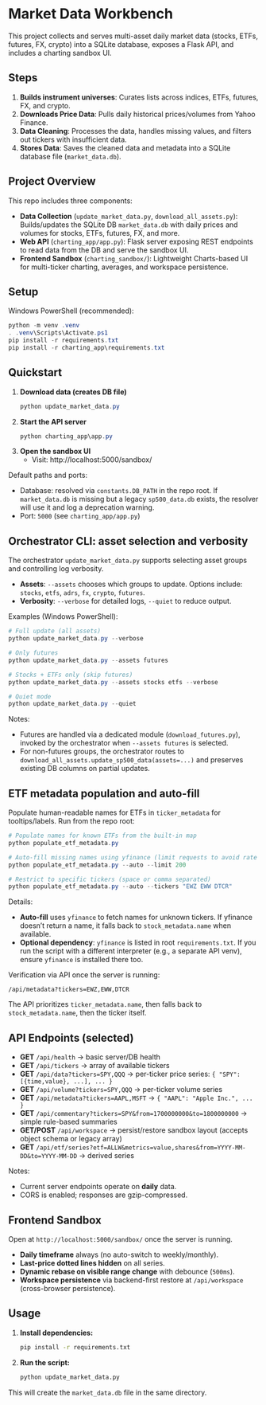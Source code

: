 # Market Data Workbench

This project collects and serves multi-asset daily market data (stocks, ETFs, futures, FX, crypto) into a SQLite database, exposes a Flask API, and includes a charting sandbox UI.

## Steps

1.  **Builds instrument universes**: Curates lists across indices, ETFs, futures, FX, and crypto.
2.  **Downloads Price Data**: Pulls daily historical prices/volumes from Yahoo Finance.
3.  **Data Cleaning**: Processes the data, handles missing values, and filters out tickers with insufficient data.
4.  **Stores Data**: Saves the cleaned data and metadata into a SQLite database file (`market_data.db`).

## Project Overview

This repo includes three components:

-  __Data Collection__ (`update_market_data.py`, `download_all_assets.py`): Builds/updates the SQLite DB `market_data.db` with daily prices and volumes for stocks, ETFs, futures, FX, and more.
-  __Web API__ (`charting_app/app.py`): Flask server exposing REST endpoints to read data from the DB and serve the sandbox UI.
-  __Frontend Sandbox__ (`charting_sandbox/`): Lightweight Charts-based UI for multi-ticker charting, averages, and workspace persistence.

## Setup

Windows PowerShell (recommended):

```powershell
python -m venv .venv
. .venv\Scripts\Activate.ps1
pip install -r requirements.txt
pip install -r charting_app\requirements.txt
```

## Quickstart

1.  __Download data (creates DB file)__
    ```powershell
    python update_market_data.py
    ```
2.  __Start the API server__
    ```powershell
    python charting_app\app.py
    ```
3.  __Open the sandbox UI__
    - Visit: http://localhost:5000/sandbox/

Default paths and ports:
-  Database: resolved via `constants.DB_PATH` in the repo root. If `market_data.db` is missing but a legacy `sp500_data.db` exists, the resolver will use it and log a deprecation warning.
-  Port: `5000` (see `charting_app/app.py`)

## Orchestrator CLI: asset selection and verbosity

The orchestrator `update_market_data.py` supports selecting asset groups and controlling log verbosity.

- __Assets__: `--assets` chooses which groups to update. Options include: `stocks`, `etfs`, `adrs`, `fx`, `crypto`, `futures`.
- __Verbosity__: `--verbose` for detailed logs, `--quiet` to reduce output.

Examples (Windows PowerShell):

```powershell
# Full update (all assets)
python update_market_data.py --verbose

# Only futures
python update_market_data.py --assets futures

# Stocks + ETFs only (skip futures)
python update_market_data.py --assets stocks etfs --verbose

# Quiet mode
python update_market_data.py --quiet
```

Notes:
- Futures are handled via a dedicated module (`download_futures.py`), invoked by the orchestrator when `--assets futures` is selected.
- For non-futures groups, the orchestrator routes to `download_all_assets.update_sp500_data(assets=...)` and preserves existing DB columns on partial updates.

## ETF metadata population and auto-fill

Populate human-readable names for ETFs in `ticker_metadata` for tooltips/labels. Run from the repo root:

```powershell
# Populate names for known ETFs from the built-in map
python populate_etf_metadata.py

# Auto-fill missing names using yfinance (limit requests to avoid rate limits)
python populate_etf_metadata.py --auto --limit 200

# Restrict to specific tickers (space or comma separated)
python populate_etf_metadata.py --auto --tickers "EWZ EWW DTCR"
```

Details:
- __Auto-fill__ uses `yfinance` to fetch names for unknown tickers. If yfinance doesn’t return a name, it falls back to `stock_metadata.name` when available.
- __Optional dependency__: `yfinance` is listed in root `requirements.txt`. If you run the script with a different interpreter (e.g., a separate API venv), ensure `yfinance` is installed there too.

Verification via API once the server is running:

```text
/api/metadata?tickers=EWZ,EWW,DTCR
```

The API prioritizes `ticker_metadata.name`, then falls back to `stock_metadata.name`, then the ticker itself.

## API Endpoints (selected)

-  __GET__ `/api/health` → basic server/DB health
-  __GET__ `/api/tickers` → array of available tickers
-  __GET__ `/api/data?tickers=SPY,QQQ` → per-ticker price series: `{ "SPY": [{time,value}, ...], ... }`
-  __GET__ `/api/volume?tickers=SPY,QQQ` → per-ticker volume series
-  __GET__ `/api/metadata?tickers=AAPL,MSFT` → `{ "AAPL": "Apple Inc.", ... }`
-  __GET__ `/api/commentary?tickers=SPY&from=1700000000&to=1800000000` → simple rule-based summaries
-  __GET/POST__ `/api/workspace` → persist/restore sandbox layout (accepts object schema or legacy array)
-  __GET__ `/api/etf/series?etf=ALLW&metrics=value,shares&from=YYYY-MM-DD&to=YYYY-MM-DD` → derived series

Notes:
-  Current server endpoints operate on __daily__ data.
-  CORS is enabled; responses are gzip-compressed.

## Frontend Sandbox

Open at `http://localhost:5000/sandbox/` once the server is running.

-  __Daily timeframe__ always (no auto-switch to weekly/monthly).
-  __Last-price dotted lines hidden__ on all series.
-  __Dynamic rebase on visible range change__ with debounce (`500ms`).
-  __Workspace persistence__ via backend-first restore at `/api/workspace` (cross-browser persistence).

## Usage

1.  **Install dependencies:**
    ```bash
    pip install -r requirements.txt
    ```

2.  **Run the script:**
    ```bash
    python update_market_data.py
    ```

This will create the `market_data.db` file in the same directory.
